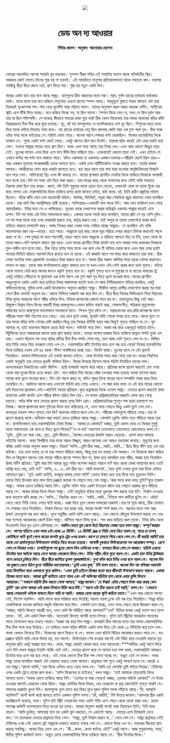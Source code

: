 <div align=center>
<img src=https://images.prothomalo.com/prothomalo-bangla/2021-01/1d75151c-eff9-4e9f-ac28-aebc4618d00f/palo_bangla_og.png />
<br><br>
<h1>ডেড অন দ্য আওয়ার</h1> 
<h4>পিটার জেমস : অনুবাদ: আনোয়ার হোসেন</h4>
<br><br>
</div>

ভোরের অব্যবহিত আগের সময়টা খুব ভয়ংকর। সুনসান নীরব পবিত্র এই সময়টায় বাতাস থাকে অনির্বচনীয় স্থির। অন্ধকার কেটে গেলেও দিনের শুরু হয় না তখনই। এই সময়টাতে মানুষের প্রতিরোধক্ষমতা থাকে সবচেয়ে কম। তারপর সবকিছু ধীরে ধীরে জেগে ওঠে, প্রাণ ফিরে পায়। শুরু হয় নতুন একটা দিন।

মায়ের একটা হাত ধরে বসে আছে সান্ড্রা। হাতগুলো ঠিক বাচ্চাদের মতো সরু। নরম, দুর্বল হাতের চামড়ায় বার্ধক্যের ভাজ। মাঝে মাঝে তার মনে হচ্ছিল সেগুলোয় এখনো প্রাণের স্পন্দন আছে। পরমুহূর্তে বুঝতে পারল আসলে এটা তার নিজেরই হৃৎকম্পের শব্দ।গাল বেয়ে দুফোঁটা অশ্রু গড়িয়ে পড়ল। তাদের অনুসরণ করল আরও কয়েক ফোঁটা। অতীতের স্মৃতি এসে উঁকি দিয়ে যাচ্ছে। মনে করিয়ে দিচ্ছে সব, যা ছিল ভালো। শৈশবে ফিরে গেল সে, যখন সে ছিল দুর্বল আর তার মা ছিল শক্তিশালী। সে ভাবছে কীভাবে সময়ের চাকা ঘুরে যায়! ঠিক যেমন নিচতলায় তার দাদার আমলের ঘড়ির কাঁটা নিরন্তরভাবে টিক টিক করে ঘুরে চলেছে। দৃঢ়, হ্যাঁ গত মাসগুলোয় সে মানসিকভাবে বেশ দৃঢ় ছিল। শিশুদের মতো চামচ দিয়ে মাকে খাইয়ে দিয়েছে সময় করে। গত রাতের খাবারের মেনু ছিল কমলার জেলি আর এক গ্লাস গরম দুধ। ঠিক সন্ধে ৭টার সময় মাকে খাইয়েছে সে।ঘড়িটা থেমে গেছে। অনেক আগে শেষবার ঘণ্টা বেজেছিল। নিজের হাতঘড়িটার দিকে তাকাল সে। পুরো একটা ঘণ্টা কেটে গেছে। একটু আগেও ছিল রাত তিনটা। তারপর হঠাৎ করেই এটা ভোর চারটা হয়ে গেল। তখনো সান্ড্রার মায়ের দেহে প্রাণ ছিল। অথচ এখন পড়ে আছে তার নিথর দেহ।এখন আর কোনো কিছুর তাড়া নেই। দুঃখের মাঝেও এসব চিন্তা এসে মনে উঁকি দিয়ে যাচ্ছিল তার। একেবারেই কোনো তাড়া নেই। এখন চাইলে সে এখানে ঘণ্টার পর ঘণ্টা বসে থাকতে পারে। যদিও একসময় না একসময় একজন ডাক্তার—শরীরটা কেপেঁ উঠল তার—আর একজন মৃতদেহ সৎকারকারী ডেকে আনতে হবে। একটা ডেথ সার্টিফিকেটও সংগ্রহ করতে হবে। চার্চের যাজক আসবে। আত্মীয়দের ফোন করে খবরটা জানাতে হবে। ছয় বছর আগে তার বাবা মারা যাওয়ার আনুষ্ঠানিকতার বিষয়টা মনে পড়ে গেল। পালিয়েছে! ছিঃ এসব কী ভাবছে সে। মায়ের কৃশকায় প্রাণহীন দেহটার দিকে তাকিয়ে নিজেকে অপরাধী মনে হলো তার।টনি সব সময় এটা নিয়ে মজা করত। তার মায়ের কাছ থেকে পালানোর জন্য এটাই নাকি সবচেয়ে নিরাপদ রাস্তা ছিল তার বাবার। কারণ, যদি তিনি শুধুমাত্র মাকে ছেড়ে চলে যেতেন, যেভাবেই হোক মা তাকে খুঁজে বের করে ফেলত এবং দেয়ালঘড়িটার দিকে তাকিয়ে রাগত কণ্ঠে জানতে চাইত, কটা বাজে।হ্যাঁ, তিনি কঠিন প্রকৃতির মহিলা ছিলেন। ঘড়ির কাঁটা মেনে চলা অত্যাচারী মহিলা। স্বার্থপর, খিটখিটে, অবুঝ আর শেষদিকে প্রচুর বাচালতা পেয়ে বসেছিল তাকে। তার ভাই বিল অস্ট্রেলিয়ায় স্থায়ী হয়েছে। পালিয়েছে—যেমনটি বলে থাকে টনি। আর বোন ম্যারিওন চলে গেছে আমেরিকায়। টনির মতে সে-ও পালিয়েছে। সুতরাং মাকে দেখাশোনা করার দায়িত্বটা একমাত্র সান্ড্রার ঘাড়েই এসে চাপল।টনি সব সময় এটা নিয়ে সমালোচনা করত। একবার তাকে সতর্ক করে বলেছিল, মায়ের প্রতি সে বড় বেশি দুর্বল। সে সব সময় মাকে তার ওপর খবরদারি করতে দেয়, কর্তৃত্ব করতে দেয়। তাই অসুস্থ মা তাকে দেখাশোনা করার জন্য বাড়িতে থাকতে চাপাচাপি করে। অথচ নিজের বাচ্চা নেবার সময় পেরিয়ে যাচ্ছে সান্ড্রার। সে বলেছিল এটা নাকি ভালোবাসার বন্ধন নয়—ভয়ের। হতে পারে। সান্ড্রাকে তার কাছ থেকে দূরে সরিয়ে নেবার কারণে টনিকে কখনোই পছন্দ করত না মা। শেষ দুবছর মা যখন শয্যশায়ী, তারও আগে যখন সান্ড্রাকে এ বাড়িতে আসতে দিত না টনি, তখন থেকে মা তাকে আরও বেশি অপছন্দ করতে শুরু করে।এখন মায়ের প্রাণহীন নিথর হাতটা ধরে বসে থাকার সময় প্রথমবার নিজেকে মুক্ত-স্বাধীন মনে হলো তার। ঠিক সাড়ে ছটার সময় মাকে এক কাপ বেড টি বানিয়ে দেয়ার জন্য এখন আর ভোর ছয়টা পনেরো মিনিটে ঘড়িতে অ্যালার্ম দিয়ে রাখতে হবে না তাকে। এই কাজটা আগে সব সময় করে থাকতেন তার বাবা। ঠিক সোয়া সাতটার সময় ব্রেকফাস্ট দেওয়ারও চিন্তা করতে হবে না। অথবা ঠিক সকাল আটটার সময় তাকে গোসল করানোও লাগবে না আর। তাকে আর মানসিকভাবে প্রস্তুত থাকতে হবে না যখন-তখন এটা-সেটা করার জন্য ডাক শুনতে। বাইরে থেকে সামান্য দেরি করে আসার জন্যও বকুনি শুনতে হবে না। বকুনি শুনতে হবে না দুপুরের চা বা রাতের খাবারের ট্রে একটু দেরিতে পৌঁছানো বা ঘুমানোর এক ঘণ্টা আগে এক গ্লাস গরম দুধ দিতে ভুলে যাওয়ার জন্য।মায়ের প্রাণহীন আঙুলগুলো একটা একটা করে ছাড়িয়ে নিথর কঙ্কালসার হাতটা যখন সে আধা নির্বিকারভাবে নামিয়ে রাখছিল, একটু স্বাধীনতাবোধের, মুক্তির চাপা একটা উত্তেজনাও অনুভব করছিল সান্ড্রা। দীর্ঘদিন অসুস্থ রোগীর দেখাশোনা করার পর মারা গেলে ঠিক যেমনটা অনুভব হয়। আলো নিভিয়ে দরজাটা বন্ধ করে দিল সে। ধীরে ধীরে নিজের লিভিংরুমে গিয়ে বিছানায় টনির ঘুমন্ত অবয়বের পাশে শরীর এলিয়ে দিল।টনিকে জাগানোর কোনো মানে হয় না। তাড়াহুড়ার কিছু নেই আর। কিছুক্ষণ বিশ্রাম নিলে দিনের পরবর্তী বিষণ্ন কাজগুলো—যেমন কফিন বাছাই করা, শোকসংগীত, পত্রিকায় মৃত্যুসংবাদ পাঠানোর মতো কাজগুলো ভালোভাবে সামলানো যাবে। নিশ্চল শুয়ে রইল সে। সপ্তাহখানেক ধরে রাত্রি জাগরণের ফলে শরীরের সমস্ত শক্তি নিঃশেষ হয়ে গেছে। তার চোখ দুটো ভেজা, হৃদয়টা অতি শোকে পাথর হয়ে গেছে।আধো ঘুমে সে তার দাদার ঘড়ির ঘণ্টা শোনার চেষ্টা করছিল কিন্তু তার নিজের হার্টবিট ছাড়া আর কিছুই শুনতে পাচ্ছিল না সে। ঘুম আসছে না, তাই অবশেষে বিছানা ছেড়ে উঠে পড়ল। গাউনটা পড়ে নিল। দরজা বন্ধ করে একমুহূর্ত দাড়িয়ে রইল। বিটুমিনের মতো অন্ধকারের কালো ছায়া গ্রাস করছে তাকে। মায়ের কক্ষের দরজার দিকে তাকিয়ে কান্নায় গলাটা বুজে এল তার। এখানে দাঁড়ালে সব সময় ঘড়ির কাঁটার টিক টিক শব্দটা শোনা যায়, তবে আজ সেটা শুনতে পেল না সে। বিস্মিত হয়ে সিড়ি ভেঙে নিচে হলরুমে নেমে এল সে। দেয়ালঘড়ির কাঁটা তিনটার ঘরে এসে বন্ধ হয়ে গেছে! নিজের হাতঘড়িটার দিকে তাকিয়ে দেখল ৬টা ৪৫ বাজে।ভীষণ অস্বস্তিবোধ হচ্ছে তার। তিনটা বাজে। দুঃখের চাপে সে এটা ভুলেই গিয়েছিল। ডাক্তার নিশ্চিতভাবে এই তথ্যটা জানতে চাইবে। ভোর তিনটার সময় মারা গেছে তার মা।ভয়ের শিরশিরে একটা অনুভূতি তার ভেতরে কুণ্ডলী পাকিয়ে উঠল। বিয়ের উপহার হিসেবে মাকে ঘড়িটা দিয়েছিল তাদের দাদা। অনন্যসাধারণ ডিজাইনের একটা জিনিস। ছোট্ট হলঘরটা আলো করে আছে। প্রতিবার কক্ষে প্রবেশ করতেই যেন ওপর থেকে তার মুখের দিকে চেয়ে থাকত এটা। মনে করিয়ে দিত মায়ের খোঁজ নেওয়ার সময় হয়েছে অথবা ভর্ৎসনা করত মায়ের কথা ভুলে যাওয়ার জন্য। টনি এটা পছন্দ করত না, যদিও শুরুর দিকে মায়ের সাথে সম্পর্কটা সহজ করে নিতে চেয়েছিল সে। ঘরটাকে আলো করে এভাবেই ঘড়িটা রয়ে গেছে এখানে। সে মজা করে বলত যে এই ঘরে মায়ের কোনো ছবি টাঙানোর প্রয়োজন নেই—ঘড়িটাই মায়ের প্রতিরূপ।ঘুরে রান্নাঘরের দিকে এগোল সান্ড্রা। ভেতরে প্রবেশ করতেই ঠান্ডা বাতাসের একটা ঝাপটা এসে শরীরে কাঁপন ধরিয়ে দিল তার। সে ভাবল রেফ্রিজারেটরের দরজাটা খোলা রয়ে গেছে হয়তো। পর্দার ফাঁক গলে ভেতরে প্রবেশ করছে ধূসর বির্বণ রোদ। রেফ্রিজারেটরের গুনগুন শব্দ ছাড়া চারপাশে সব নিস্তব্ধ। আলো জ্বালানোর জন্য সুইচের দিকে হাত বাড়িয়েছে সে, এমন সময় পেছনে কিছু একটা ছুটে গেল যেন। কাপড়ের খসখস শব্দও শুনতে পেল কি? জায়গায় দাড়িয়ে জমে গেল সে। শরীরের লোমগুলো দাঁড়িয়ে গেছে।তার মা প্রবেশ করেছে কক্ষে।অবিশ্বাস আর ভয়ার্ত চোখে তাকিয়ে আছে সান্ড্রা। গোলাপি ড্রেসিং গাউন পড়ে দাঁড়িয়ে আছে তার মা। রাগান্বিতভাবে তার দেয়ালঘড়িটায় টোকা দিচ্ছে। 'আমার চা কোথায়? আচ্ছা, তুমি কেমন মেয়ে যে নিজের মুমূর্ষু মাকে সকালবেলা এক কাপ চা দিতে ভুলে গিয়েছ?''ম-ম-মা!' অবশেষে তোতলাতে তোতলাতে কোনোমতে বলল সে। 'তুমি...তুমি তো মারা গেছ...মৃত...তুমি কীভাবে...'কক্ষের ভেতরের ঠান্ডাটা আরও বেড়েছে। ক্রমশ কমে আসছে লাইটের আলো। অথচ বিপরীতে তার মাকে আরও উজ্জ্বল, আরও প্রাণবন্ত এবং আরও তরতাজা লাগছে। মুহূর্তের জন্য স্বস্তির একটা দমকা অনুভব করল সান্ড্রা। বিভ্রম! 'মাম্মি...তুমি ঠিক আছ...আমি...আমি...' ধীরে ধীরে ক্ষীণ হয়ে এল তার কণ্ঠস্বর। তার চোখ বলছে যে মা তার সামনে দাঁড়িয়ে আছে, কিন্তু তার মন বলছে এটা অসম্ভব। সে নিজেকে স্মরণ করিয়ে দিল যে কিছুক্ষণ আগেও তার মায়ের শরীরে প্রাণের স্পন্দন ছিল না, ঠান্ডা হয়ে আসছিল তার শরীর, আরম্ভ হয়ে গিয়েছিল রিগর মর্টিস প্রক্রিয়া।'তুমি আর টনি আমার মৃত্যু পর্যন্ত অপেক্ষা করতে পারলে না? ঘাড় থেকে বোঝা নামানোর জন্য এতই অস্থির হয়ে গেছ, তাই না?' 'মাম্মি, এ...এ..এটা ঠিক নয়। আমি কখনোই...'হাত দুটো ওপরে তুলে তার দিকে এগিয়ে আসছেন বৃদ্ধা। 'তুই একটা ডাইনি, ভবঘুরে রাস্তার বেশ্যা মাগি!' ক্রোধে উন্মত্ত হয়ে তার দিকে হাত ছুড়লেন তিনি। চমকে গিয়ে চিৎকার করে লাফ দিয়ে দ্রæত কয়েক পা পেছনে সরে গেল সান্ড্রা।'কার সাথে কথা বলছ তুমি?'ঘুরে তাকাল সান্ড্রা। অবাক চোখে তাকিয়ে আছে টনি। ড্রেসিং গাউন পড়ে একটা টাওয়েল কাঁধে তার পেছনে দরজার মুখে দাঁড়িয়ে আছে সে। আবার মায়ের দিকে ফিরল সান্ড্রা। নেই! হাতুড়ির বাড়ির মতো ধুকপুক শব্দ করছে তার হার্ট। নিশ্বাস নেওয়ার জন্য বাতাসে খাবি খাচ্ছে সে।'মাম্মি...' বিড়বিড় করল সে। 'আমি...আমি...'টনিকে পাশ কাটিয়ে ছুটল সে। হোঁচট খেতে খেতে সিড়ি ভেঙে ওপরে উঠে যাচ্ছে। ধাক্কা দিয়ে খুলে ফেলল হলঘরের দরজাটা।তার মা শুয়ে আছে, ঠিক যেভাবে সে শেষবার দেখে গিয়েছিল। নিশ্বাস নিতেও ভয় হচ্ছে তার, মায়ের গালটা স্পর্শ করল সে। বরফের মতো শক্ত আর ঠান্ডা! চোখগুলো বন্ধ হয়ে আছে। মুখে সন্তুষ্টির একটা হাসি লেগে আছে। যেন কোনো কৌতুক উপভোগ করছে সে।ভয় আর সন্দেহে আরেকবার কেপেঁ উঠল সান্ড্রা। ঝাঁপিয়ে পড়ল টনির বুকে। শক্ত করে জড়িয়ে ধরল তাকে। টনির কাঁধ থেকে টাওয়েলটা নিয়ে মুখ চেপে ফোঁপাচ্ছে সে।**_পরদিন ভোরে ঘুম থেকে উঠে বিছানায় সোজা হয়ে বসল সান্ড্রা। সম্পূর্ণ জাগ্রত সে। পাশের ঘড়িতে এখন সময় ৬টা বেজে ১৫ মিনিট। ১৫ মিনিট! দ্রæত সিড়ি বেয়ে নিচে নামল সে, পাত্রে চা ঢালল, কেটলিতে পানি ফুটে গেলে মায়ের কাপটা ধুয়ে ট্রের ওপর রাখল।কাপে চা ঢালতে গিয়ে থেমে গেল সে।কী করছি আমি?তার মাকে তো প্রার্থনাগৃহের ফিউনারেল পার্লারে নিয়ে যাওয়া হয়েছে। আগামী বুধবারে ফিউনারেলের সব আয়োজন সম্পন্ন। রেগে গেল সে নিজের ওপর। চাপাতিগুলো সব ছুড়ে ফেলে দিল বেসিনের ওপর। হলঘরে ফিরে গেল সে আবার। ঘড়িটা এখনো তিনটার ঘরে আটকে আছে দেখে আবার বেডরুমে ফিরে গেল। টনির শরীর ঘেঁষে শুয়ে পড়ল সে। একটা হাত টনির ট্রাউজার গলে ভেতরে ঢুকিয়ে দিল। ধীরে ধীরে জাগিয়ে তুলল পুরুষাঙ্গটাকে। দুপা ফাঁক করে টনির ওপর বসে পড়ল সে। অনেক দিন পর দুজনে মেতে উঠল বুনো শারীরিক ভালোবাসায়।'তুমি এখন মুক্ত,' টনি বলল তাকে। অনেক দিন পর শনিবার সকালটা তারা বিলাসিতা করে একসাথে শুয়ে কাটাল। 'এখন তুমি চাইলে নিজের মতো করে জীবনটা উপভোগ করতে পারবে। একান্ত নিজের মতো করে। আমরা ছুটি কাটাতে যেতে পারব এবং ওই অভিশপ্ত ঘড়িটার হাত থেকে এবার মুক্তি মিলবে আমাদের।''সকালে ঘড়িটা ঠিক করতে লোক আসবে,' সান্ড্রা জানাল।'হে ঈশ্বর! এটার পেছনে টাকা খরচ করছ কেন তুমি? বরং চলো আমরা ওটা প্রথম নিলামে বিক্রি করে দিই।''আগে ওটা ঠিক করতে চাই আমি,' বলল সে। 'যেভাবে আছে সেভাবেই ওটাকে থাকতে দিতে পারি না আমি। হাজার হোক মায়ের স্মৃতি জড়িত তাতে।'_**'এখন আর কোনো সমস্যা নেই, মিসেস অ্যালিস। আমি ভালো করে পরিষ্কার করে দিয়েছি; সম্ভবত ময়লা ঢুকে এটা বন্ধ হয়ে গিয়েছিল।'সান্ড্রা ঘড়ির মেকানিককে ধন্যবাদ জানিয়ে মজুরি পরিশোধ করে দিল। লোকটা চলে যাচ্ছে, এমন সময় পেছন থেকে জিজ্ঞেস করল সে, 'আচ্ছা, ঘড়িটা কিনতে আগ্রহী হবে, এমন কেউ কি পরিচিত আছে আপনার?''ওহ!' বিক্রির কথায় একটু হতাশ মনে হলো তাকে। 'হ্যাঁ, এটা একটা বিরল ঘড়ি। অনেকেই কিনতে আগহী হবেন নিশ্চয়। লুইস হাই স্ট্রিটের আথারটন সাহেবের সাথে যোগাযোগ করে দেখতে পারেন।'দরজা বন্ধ করে দিল সান্ড্রা। হলঘরটা ঠিক আগের মতো তার দাদার দেয়ালঘড়িটার টিক টিক শব্দে ভরে উঠেছে। সে তাকিয়ে দেখল ঘড়ির কাঁটাটা একটা লাফ দিয়ে ২টা বেজে ১৫ মিনিটের ঘরে চলে গেল।গলফ খেলতে গিয়েছে টনি। বিকেলের আগে ফিরবে না সে। ভাবল এখন ঘড়িটা বিক্রির আয়োজন করতে পারে সে। যত দ্রæত ঘড়িটা বাড়ি থেকে বিদায় হয়, তত ভালো। ফিউনারেল শেষ হওয়ার আগেই এটা বিক্রি করে দেওয়াটা হয়তো মৃত মানুষের প্রতি একটু অশ্রদ্ধা হয়ে যায়। হোক, সান্ড্রা থোরাই কেয়ার করে এসব আবেগের।\*\*\*পাচঁটার একটু আগে ফিরে এসে টনি দেখল সান্ড্রার টয়োটা পার্কিং লটে নেই। ভেতরে প্রবেশ করে সে আশ্চর্য হয়ে লক্ষ করল, দেয়ালঘড়িটা আবারও তিনটার ঘরে এসে বন্ধ হয়ে গেছে। ওটা থেকে কোনো টিক টিক শব্দ শোনা যাচ্ছে না। অদ্ভুত তো! সে ভাবল। অথচ সান্ড্রা তাকে বলেছিল আজই ওটা মেরামত করতে লোক আসবে। রান্নাঘরে শব্দ শুনে একটু আশ্চর্য হলো সে।আরে! এ তো সান্ড্রা।'হ্যালো ডার্লিং,' তার দিকে এগিয়ে যেতে যেতে বলল সে। 'আমি তো ভেবেছি তুমি বাইরে গিয়েছ।'টেবিলের ওপর একটা ট্রেতে চায়ের কাপ রাখা। 'মাম্মি বিকেলের চা চাইছেন,' বলল সান্ড্রা। 'তাই আমাকে তাড়াতাড়ি ফিরে আসতে হলো।'অবাক চোখে তাকিয়ে আছে টনি। 'তোমার মা মারা গেছেন! আচ্ছা, তোমার গাড়িটা কোথায়?' সে উত্তর দেওয়ার আগেই ডোরবেল বেজে উঠল। সান্ড্রা কেটলির দিকে ফিরল, যেন ডোরবেল বা প্রশ্ন কোনোটাই শুনতে পায়নি সে।সামনের দরজাটা খুলল টনি। ক্যাপগুলো খুলে হাতে ধরে বিষণ্ন মুখে দুজন পুলিশ সদস্য দাঁড়িয়ে আছে।'মি. অ্যান্থনি অ্যালিস?' কাপাঁ কাপাঁ কণ্ঠে জানতে চাইল একজন পুলিশ সদস্য।'হ্যাঁ, আমিই,' টনি উত্তরে জানাল।'আপনার স্ত্রীর একটা অ্যাক্সিডেন্ট হয়েছে, স্যার। লুইস হাই স্ট্রিট পেরোনোর সময় একটা গাড়ি এসে পেছন থেকে তাকে ধাক্কা দেয়। রয়েল সাসেক্স কাউন্টি হাসপাতালে নিয়ে যাওয়া হয় তাকে। আমরা অনুমান করছি পথেই মারা গিয়েছেন তিনি।'টনি মাথা নাড়ল। 'আমি দুঃখিত, আপনারা মনে হয় একটা ভুল করছেন, সে এখানেই আছে। ভেতরে এসে নিজেরাই দেখে যান।'সে তাদেরকে ভেতরে রান্নাঘরে নিয়ে গেল। 'সান্ড্রা, তুমি বিশ্বাস করবে না...' থেমে গেল সে। সান্ড্রা রান্নাঘরে নেই! টেবিলের ওপর নেই কোনো ট্রে! সান্ড্রাকে ডাকতে ডাকতে ওপরে গেল সে। কোনো উত্তর এল না। ভয়ংকর নীরবতা গ্রাস করছে সবকিছু। আবার নিচে নেমে এল সে। 'কী...কখন...কখন ঘটেছে এটা?''একটু আগে। আজ দুপুরবেলায়, স্যার,' দ্বিতীয় পুলিশ কর্মকর্তা বলল। অদ্ভুত চোখে দেয়ালঘড়িটার দিকে তাকিয়ে আছে সে। 'ঠিক তিনটার দিকে।'
